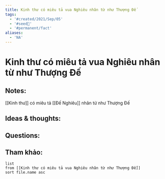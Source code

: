 ```yaml
---
title: Kinh thư có miêu tả vua Nghiêu nhân từ như Thượng Đế
tags:
  - '#created/2021/Sep/05'
  - '#seed🥜'
  - '#permanent/fact'
aliases:
  - 'NA'
---
```

# Kinh thư có miêu tả vua Nghiêu nhân từ như Thượng Đế

## Notes:
[[Kinh thư]] có miêu tả [[Đế Nghiêu]] nhân từ như Thượng Đế

## Ideas & thoughts:

## Questions:


## Tham khảo:
```dataview
list
from [[Kinh thư có miêu tả vua Nghiêu nhân từ như Thượng Đế]]
sort file.name asc
```